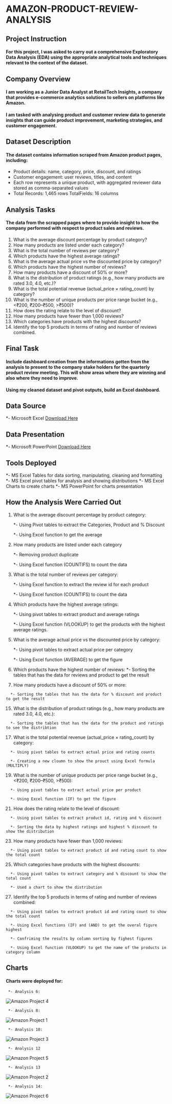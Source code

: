 # AMAZON-PRODUCT-REVIEW-ANALYSIS

## Project Instruction

#### For this project, I was asked to carry out a comprehensive Exploratory Data Analysis (EDA) using the appropriate analytical tools and techniques relevant to the context of the dataset.

## Company Overview
#### I am working as a Junior Data Analyst at RetailTech Insights, a company that provides e-commerce analytics solutions to sellers on platforms like Amazon.
#### I am tasked with analysing product and customer review data to generate insights that can guide product improvement, marketing strategies, and customer engagement.

## Dataset Description
#### The dataset contains information scraped from Amazon product pages, including:
   - Product details: name, category, price, discount, and ratings
   - Customer engagement: user reviews, titles, and content
   - Each row represents a unique product, with aggregated reviewer data stored as comma-separated values
   - Total Records: 1,465 rows TotalFields: 16 columns

## Analysis Tasks
#### The data from the scrapped pages where to provide insight to how the company performed with respect to product sales and reviews.

   1. What is the average discount percentage by product category?
   2. How many products are listed under each category?
   3. What is the total number of reviews per category?
   4. Which products have the highest average ratings?
   5. What is the average actual price vs the discounted price by category?
   6. Which products have the highest number of reviews?
   7. How many products have a discount of 50% or more?
   8. What is the distribution of product ratings (e.g., how many products are rated 3.0, 4.0, etc.)?
   9. What is the total potential revenue (actual_price × rating_count) by category?
   10. What is the number of unique products per price range bucket (e.g., <₹200, ₹200–₹500, >₹500)?
   11. How does the rating relate to the level of discount?
   12. How many products have fewer than 1,000 reviews?
   13. Which categories have products with the highest discounts?
   14. Identify the top 5 products in terms of rating and number of reviews combined.

## Final Task

#### Include dashboard creation from the informations gotten from the analysis to present to the company stake holders for the quarterly product review meeting. This will show areas where they are winning and also where they need to improve.

#### Using my cleaned dataset and pivot outputs, build an Excel dashboard.

## Data Source
   *- Microsoft Excel [Download Here](https://microsoft-excel.en.download.it/download)

## Data Presentation
   *- Microsoft PowerPoint [Download Here](https://microsoft-powerpoint.en.download.it/download)

## Tools Deployed
   *- MS Excel Tables for data sorting, manipulating, cleaning and formatting
   *- MS Excel pivot tables for analysis and showing distributions
   *- MS Excel Charts to create charts
   *- MS PowerPoint for charts presentation

## How the Analysis Were Carried Out
   1. What is the average discount percentage by product category:
      
      *- Using Pivot tables to extract the Categories, Product and % Discount
      
      *- Using Excel function to get the average
      
   3. How many products are listed under each category
      
      *- Removing product duplicate
      
      *- Using Excel function (COUNTIFS) to count the data
      
   5. What is the total number of reviews per category:
      
      *- Using Excel function to extract the review id for each product
      
      *- Using Excel function (COUNTIFS) to count the data
      
   7. Which products have the highest average ratings:
      
      *- Using pivot tables to extract product and average ratings
      
      *- Using Excel function (VLOOKUP) to get the products with the highest average ratings.
      
   9. What is the average actual price vs the discounted price by category:
    
      *- Using pivot tables to extract actual price per category

      *- Using Excel function (AVERAGE) to get the figure
      
   10. Which products have the highest number of reviews:
      *- Sorting the tables that has the data for reviews and product to get the result
       
   11. How many products have a discount of 50% or more:
    
      *- Sorting the tables that has the data for % discount and product to get the result
       
   15. What is the distribution of product ratings (e.g., how many products are rated 3.0, 4.0, etc.):

      *- Sorting the tables that has the data for the product and ratings to see the distribtion
      
   17. What is the total potential revenue (actual_price × rating_count) by category:

      *- Using pivot tables to extract actual price and rating counts
      
      *- Creating a new cloumn to show the prouct using Excel formula (MULTIPLY)
      
   19. What is the number of unique products per price range bucket (e.g., <₹200, ₹200–₹500, >₹500):

      *- Using pivot tables to extract actual price per product
      
      *- Using Excel function (IF) to get the figure
      
   21. How does the rating relate to the level of discount:

      *- Using pivot tables to extract product id, rating and % discount
      
      *- Sorting the data by highest ratings and highest % discount to show the distribution
      
   23. How many products have fewer than 1,000 reviews:

      *- Using pivot tables to extract product id and rating count to show the total count
      
   25. Which categories have products with the highest discounts:

      *- Using pivot tables to extract category and % discount to show the total count
      
      *- Used a chart to show the distribution
      
   27. Identify the top 5 products in terms of rating and number of reviews combined:

      *- Using pivot tables to extract product id and rating count to show the total count
      
      *- Using Excel functions (IF) and (AND) to get the overal figure highest
      
      *- Confriming the results by column sorting by fighest figures 
      
      *- Using Excel function (VLOOKUP) to get the name of the products in category column
       
## Charts

#### Charts were deployed for:
     *- Analysis 6:
     
![Amazon Project 4](https://github.com/user-attachments/assets/3c9026ba-6843-499b-8564-c23c3f4803c9)

     *- Analysis 8:
     
![Amazon Project 1](https://github.com/user-attachments/assets/3a76f038-00ee-48b4-9f03-b6b25f55a51d)
    
     *- Analysis 10:
     
![Amazon Project 3](https://github.com/user-attachments/assets/b931dda2-8a72-465d-ac0b-b145c0cd9ca5)

     *- Analysis 12
     
 ![Amazon Project 5](https://github.com/user-attachments/assets/bd42d99d-d83d-4a80-a443-1584598765fe)
    
     *- Analysis 13
     
![Amazon Project 2](https://github.com/user-attachments/assets/5182fccf-d7a5-411d-8c70-242c7bfe7ad2)

     *- Analysis 14:
     
![Amazon Project 6](https://github.com/user-attachments/assets/3796bd8a-8059-402b-b397-e84c969dcab9)


